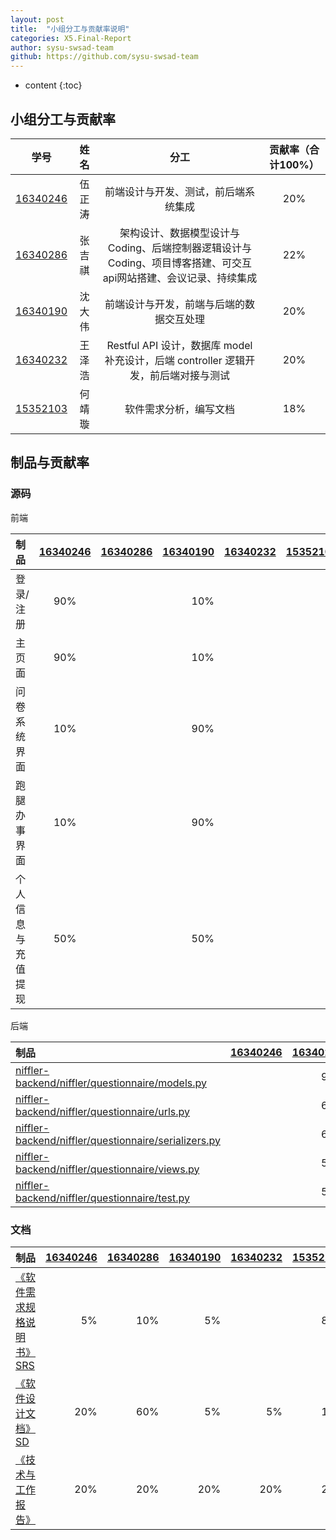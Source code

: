 ```yaml
---
layout: post
title:  "小组分工与贡献率说明"
categories: X5.Final-Report
author: sysu-swsad-team
github: https://github.com/sysu-swsad-team
---
```


* content
{:toc}

## 小组分工与贡献率

<!-- pml版本后续再来 -->

|学号|姓名|分工|贡献率（合计100%）|
|:-:|:-:|:-:|:-:|
|[16340246](https://github.com/wuzht)|伍正涛|前端设计与开发、测试，前后端系统集成|20%|
|[16340286](https://www.github.com/Ernie1)|张吉祺|架构设计、数据模型设计与Coding、后端控制器逻辑设计与Coding、项目博客搭建、可交互api网站搭建、会议记录、持续集成|22%|
|[16340190](https://github.com/freesdw)|沈大伟|前端设计与开发，前端与后端的数据交互处理|20%|
|[16340232](https://github.com/hansenbeast)|王泽浩|Restful API 设计，数据库 model 补充设计，后端 controller 逻辑开发，前后端对接与测试|20%|
|[15352103](https://github.com/Jingxuan-He)|何靖璇|软件需求分析，编写文档|18%|


## 制品与贡献率

### 源码

前端

|制品| [16340246](https://github.com/wuzht) | [16340286](https://www.github.com/Ernie1) | [16340190](https://github.com/freesdw) | [16340232](https://github.com/hansenbeast) | [15352103](https://github.com/Jingxuan-He) |
|:--|:-:|--:|--:|:--|--:|
|登录/注册|90%||10%|||
|主页面|90%||10%|||
|问卷系统界面|10%||90%|||
|跑腿办事界面|10%||90%|||
|个人信息与充值提现|50%||50%|||


后端

|制品| [16340246](https://github.com/wuzht) | [16340286](https://www.github.com/Ernie1) | [16340190](https://github.com/freesdw) | [16340232](https://github.com/hansenbeast) | [15352103](https://github.com/Jingxuan-He) |
|:--|--:|--:|--:|--:|--:|
|[niffler-backend/niffler/questionnaire/models.py](https://github.com/sysu-swsad-team/niffler-backend/blob/master/niffler/questionnaire/models.py)||90%||10%||
|[niffler-backend/niffler/questionnaire/urls.py](https://github.com/sysu-swsad-team/niffler-backend/blob/master/niffler/questionnaire/urls.py)||60%||40%||
|[niffler-backend/niffler/questionnaire/serializers.py](https://github.com/sysu-swsad-team/niffler-backend/blob/master/niffler/questionnaire/serializers.py)||60%||40%||
|[niffler-backend/niffler/questionnaire/views.py](https://github.com/sysu-swsad-team/niffler-backend/blob/master/niffler/questionnaire/views.py)||50%||50%||
|[niffler-backend/niffler/questionnaire/test.py](https://github.com/sysu-swsad-team/niffler-backend/blob/master/niffler/questionnaire/tests.py)||50%||50%||


### 文档

|制品|[16340246](https://github.com/wuzht)|[16340286](https://www.github.com/Ernie1)|[16340190](https://github.com/freesdw)|[16340232](https://github.com/hansenbeast)|[15352103](https://github.com/Jingxuan-He)|
|:--|--:|--:|--:|--:|--:|
|[《软件需求规格说明书》SRS](https://sysu-swsad-team.github.io/#6.%E9%9C%80%E6%B1%82%E8%A7%84%E6%A0%BC%E8%AF%B4%E6%98%8E%E4%B9%A6-ref)|5%|10%| 5% ||80%|
|[《软件设计文档》SD](https://sysu-swsad-team.github.io/#7.%E8%AE%BE%E8%AE%A1%E8%AF%B4%E6%98%8E%E4%B9%A6-ref)|20%|60%|5%|5%|10%|
|[《技术与工作报告》](https://sysu-swsad-team.github.io/#X2.%E6%8A%80%E6%9C%AF%E4%B8%8E%E5%B7%A5%E4%BD%9C%E6%8A%A5%E5%91%8A-ref)|20%|20%|20%|20%|20%|

